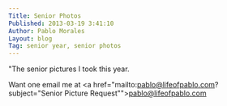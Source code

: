```yaml
---
Title: Senior Photos
Published: 2013-03-19 3:41:10
Author: Pablo Morales
Layout: blog
Tag: senior year, senior photos
---
```

"The senior pictures I took this year.

Want one email me at <a href="mailto:pablo@lifeofpablo.com?subject="Senior Picture Request"">pablo@lifeofpablo.com</a>



